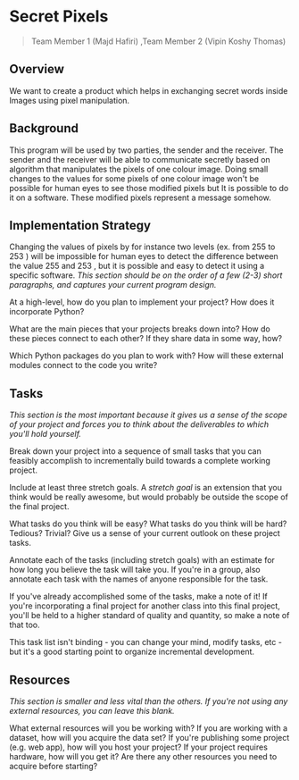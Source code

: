 # Secret Pixels

> Team Member 1 (Majd Hafiri) ,Team Member 2 (Vipin Koshy Thomas)

## Overview
We want to create a product which helps in exchanging secret words inside Images using pixel manipulation.


## Background
This program will be used by two parties, the sender and the receiver. The sender and the receiver will be able to communicate secretly based on algorithm that manipulates the pixels of one colour image. Doing small changes to the values for some pixels of one colour image won't be possible for human eyes to see those modified pixels but It is possible to do it on a software. These modified pixels represent a message somehow.



## Implementation Strategy
 Changing the values of pixels by for instance two levels (ex. from 255 to 253 ) will be impossible for human eyes to detect the difference between the value 255 and 253 , but it is possible and easy to detect it using a specific software.
*This section should be on the order of a few (2-3) short paragraphs, and captures your current program design.*

At a high-level, how do you plan to implement your project? How does it incorporate Python?

What are the main pieces that your projects breaks down into?
How do these pieces connect to each other? If they share data in some way, how?

Which Python packages do you plan to work with? How will these external modules connect to the code you write?


## Tasks
*This section is the most important because it gives us a sense of the scope of your project and forces you to think about the deliverables to which you'll hold yourself.*

Break down your project into a sequence of small tasks that you can feasibly accomplish to incrementally build towards a complete working project.

Include at least three stretch goals. A *stretch goal* is an extension that you think would be really awesome, but would probably be outside the scope of the final project.

What tasks do you think will be easy? What tasks do you think will be hard? Tedious? Trivial? Give us a sense of your current outlook on these project tasks.

Annotate each of the tasks (including stretch goals) with an estimate for how long you believe the task will take you. If you're in a group, also annotate each task with the names of anyone responsible for the task.

If you've already accomplished some of the tasks, make a note of it! If you're incorporating a final project for another class into this final project, you'll be held to a higher standard of quality and quantity, so make a note of that too.

This task list isn't binding - you can change your mind, modify tasks, etc - but it's a good starting point to organize incremental development.


## Resources
*This section is smaller and less vital than the others. If you're not using any external resources, you can leave this blank.*

What external resources will you be working with? If you are working with a dataset, how will you acquire the data set? If you're publishing some project (e.g. web app), how will you host your project? If your project requires hardware, how will you get it? Are there any other resources you need to acquire before starting?
